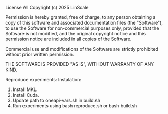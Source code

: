 License
All Copyright (c) 2025 LinScale

Permission is hereby granted, free of charge, to any person obtaining a copy of this software and associated documentation files (the "Software"), to use the Software for non-commercial purposes only, provided that the Software is not modified, and the original copyright notice and this permission notice are included in all copies of the Software.

Commercial use and modifications of the Software are strictly prohibited without prior written permission.

THE SOFTWARE IS PROVIDED "AS IS", WITHOUT WARRANTY OF ANY KIND.


Reproduce experiments:
Instalation:
1. Install MKL.
2. Install Cuda.
3. Update path to oneapi-vars.sh in build.sh
4. Run experiments using bash reproduce.sh or bash build.sh